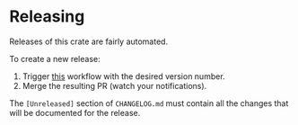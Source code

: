 # Releasing

Releases of this crate are fairly automated.

To create a new release:

1. Trigger [this](https://github.com/monero-rs/base58m/actions/workflows/draft-new-release.yml) workflow with the desired version number.
2. Merge the resulting PR (watch your notifications).

The `[Unreleased]` section of `CHANGELOG.md` must contain all the changes that will be documented for the release.
